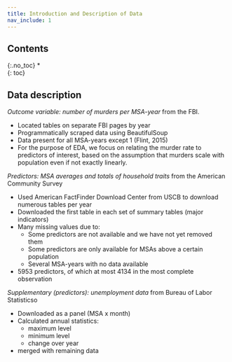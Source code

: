 ```yaml
---
title: Introduction and Description of Data 
nav_include: 1
---
```


## Contents
{:.no_toc}
*  
{: toc}

## Data description
_Outcome variable: number of murders per MSA-year_ from the FBI. 
- Located tables on separate FBI pages by year
- Programmatically scraped data using BeautifulSoup 
- Data present for all MSA-years except 1 (Flint, 2015)
- For the purpose of EDA, we focus on relating the murder rate to predictors of interest, based on the assumption that murders scale with population even if not exactly linearly.

_Predictors: MSA averages and totals of household traits_ from the American Community Survey
- Used American FactFinder Download Center from USCB to download numerous tables per year
- Downloaded the first table in each set of summary tables (major indicators) 
- Many missing values due to:
  * Some predictors are not available and we have not yet removed them
  * Some predictors are only available for MSAs above a certain population
  * Several MSA-years with no data available
- 5953 predictors, of which at most 4134 in the most complete observation

_Supplementary (predictors): unemployment data_ from Bureau of Labor Statisticso
- Downloaded as a panel (MSA x month) 
- Calculated annual statistics:
  * maximum level
  * minimum level
  * change over year
- merged with remaining data